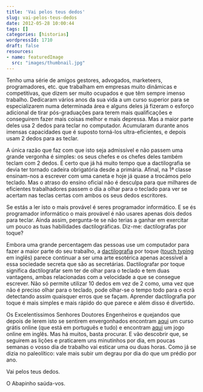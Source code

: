 ```yaml
---
title: 'Vai pelos teus dedos'
slug: vai-pelos-teus-dedos
date: 2012-05-28 10:00:44
tags: []
categories: [historias]
wordpressId: 1710
draft: false
resources:
- name: featuredImage
  src: "images/thumbnail.jpg"
---
```

Tenho uma série de amigos gestores, advogados, marketeers, programadores, etc. que trabalham em empresas muito dinâmicas e competitivas, que dizem ser muito ocupados e que têm sempre imenso trabalho. Dedicaram vários anos da sua vida a um curso superior para se especializarem numa determinada área e alguns deles já fizeram o esforço adicional de tirar pós-graduações para terem mais qualificações e conseguirem fazer mais coisas melhor e mais depressa. Mas a maior parte deles usa 2 dedos para teclar no computador. Acumularam durante anos imensas capacidades que é suposto torná-los ultra-eficientes, e depois usam 2 dedos para as teclar.

<!--more-->

A única razão que faz com que isto seja admissível e não passem uma grande vergonha é simples: os seus chefes e os chefes deles também teclam com 2 dedos. É certo que já há muito tempo que a dactilografia se devia ter tornado cadeira obrigatória desde a primária. Afinal, na 1ª classe ensinam-nos a escrever com uma caneta e hoje já quase a trocámos pelo teclado. Mas o atraso do ensino oficial não é desculpa para que milhares de eficientes trabalhadores passem o dia a olhar para o teclado para ver se acertam nas teclas certas com ambos os seus dedos escritores.

Se estás a ler isto o mais provável é seres programador informático. E se és programador informático o mais provável é não usares apenas dois dedos para teclar. Ainda assim, pergunta-te se não terias a ganhar em exercitar um pouco as tuas habilidades dactilográficas. Diz-me: dactilografas por toque?

Embora uma grande percentagem das pessoas use um computador para fazer a maior parte do seu trabalho, a [dactilografia][1] por toque ([touch typing][2] em inglês) parece continuar a ser uma arte esotérica apenas acessível a essa sociedade secreta que são as secretárias. Dactilografar por toque significa dactilografar sem ter de olhar para o teclado e tem duas vantagens, ambas relacionadas com a velocidade a que se consegue escrever. Não só permite utilizar 10 dedos em vez de 2 como, uma vez que não é preciso olhar para o teclado, pode olhar-se o tempo todo para o ecrã detectando assim quaisquer erros que se façam. Aprender dactilografia por toque é mais simples e mais rápido do que parece e além disso é divertido.

Os Excelentíssimos Senhores Doutores Engenheiros e quejandos que depois de lerem isto se sentirem envergonhados encontram [aqui][3] um curso grátis online (que está em português e tudo) e encontram [aqui][4] um jogo online em inglês. Mas há muitos, basta procurar. E vão descobrir que, se seguirem as lições e praticarem uns minutinhos por dia, em poucas semanas o vosso dia de trabalho vai esticar uma ou duas horas. Como já se dizia no paleolítico: vale mais subir um degrau por dia do que um prédio por ano.

Vai pelos teus dedos.

O Abapinho saúda-vos.

   [1]: http://pt.wikipedia.org/wiki/Dactilografia
   [2]: http://en.wikipedia.org/wiki/Touch_typing
   [3]: http://www.digicurso.com/
   [4]: http://www.jonmiles.co.uk/fingerjig.php
